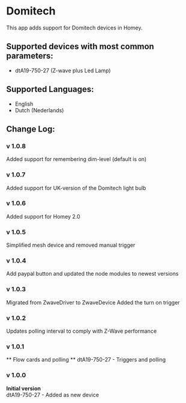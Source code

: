 # Domitech
This app adds support for Domitech devices in Homey.

## Supported devices with most common parameters:
* dtA19-750-27 (Z-wave plus Led Lamp)

## Supported Languages:
* English
* Dutch (Nederlands)

## Change Log:
### v 1.0.8
Added support for remembering dim-level (default is on)

### v 1.0.7
Added support for UK-version of the Domitech light bulb

### v 1.0.6
Added support for Homey 2.0

### v 1.0.5
Simplified mesh device and removed manual trigger

### v 1.0.4
Add paypal button and updated the node modules to newest versions

### v 1.0.3
Migrated from ZwaveDriver to ZwaveDevice
Added the turn on trigger

### v 1.0.2
Updates polling interval to comply with Z-Wave performance

### v 1.0.1
** Flow cards and polling **
dtA19-750-27 - Triggers and polling

### v 1.0.0
**Initial version**  
dtA19-750-27 - Added as new device

